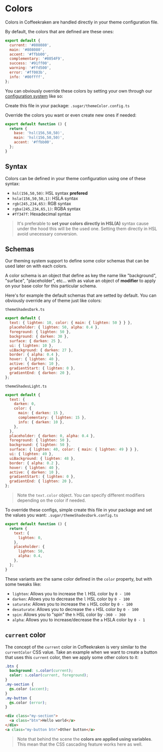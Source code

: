 <!-- This file has been generated using
     the "@coffeekraken/s-markdown-builder" package.
     !!! Do not edit it directly... -->


<!-- body -->

<!--
/**
* @name            07. Colors
* @namespace       doc
* @type            Markdown
* @platform        md
* @status          stable
* @menu            Documentation           /doc/colors
*
* @since           2.0.0
* @author    Olivier Bossel <olivier.bossel@gmail.com> (https://coffeekraken.io)
*/
-->

# Colors

Colors in Coffeekraken are handled directly in your theme configuration file.

By default, the colors that are defined are these ones:

```js
export default {
  current: '#808080',
  main: '#808080',
  accent: '#ffbb00',
  complementary: '#8054F9',
  success: '#91ff00',
  warning: '#ffd500',
  error: '#ff003b',
  info: '#00ffff',
};

```

You can obviously override these colors by setting your own through our [configuration system](/doc/config/overview) like so:

Create this file in your package:
`.sugar/themeColor.config.ts`

Override the colors you want or even create new ones if needed:
```js
export default function () {
  return {
    base: 'hsl(156,50,50)',
    main: 'hsl(156,50,50)',
    accent: '#ffbb00',
  };
}

```

## Syntax

Colors can be defined in your theme configuration using one of these syntax:

-   `hsl(156,50,50)`: HSL syntax **prefered**
-   `hsla(156,50,50,1)`: HSLA syntax
-   `rgb(245,234,65)`: RGB syntax
-   `rgba(245,234,65,1)`: RGBA syntax
-   `#ff347f`: Hexadecimal syntax

> It's preferable to **set your colors directly in HSL(A)** syntax cause under the hood this will be the used one. Setting them directly in HSL avoid unecessary conversion.

## Schemas

Our theming system support to define some color schemas that can be used later on with each colors.

A color schema is an object that define as key the name like "background", "surface", "placeholder", etc... with as value an object of **modifier** to apply on your base color for this particular schema.

Here's for example the default schemas that are setted by default. You can obviously override any of theme just like colors:

`themeShadesDark.ts`
```js
export default {
  text: { lighten: 10, color: { main: { lighten: 50 } } },
  placeholder: { lighten: 50, alpha: 0.4 },
  foreground: { lighten: 50 },
  background: { darken: 30 },
  surface: { darken: 25 },
  ui: { lighten: 10 },
  uiBackground: { darken: 27 },
  border: { alpha: 0.4 },
  hover: { lighten: 40 },
  active: { darken: 10 },
  gradientStart: { lighten: 0 },
  gradientEnd: { darken: 20 },
};

```

`themeShadesLight.ts`
```js
export default {
  text: {
    darken: 0,
    color: {
      main: { darken: 15 },
      complementary: { lighten: 15 },
      info: { darken: 10 },
    },
  },
  placeholder: { darken: 0, alpha: 0.4 },
  foreground: { lighten: 50 },
  background: { lighten: 50 },
  surface: { lighten: 40, color: { main: { lighten: 49 } } },
  ui: { lighten: 49 },
  uiBackground: { lighten: 48 },
  border: { alpha: 0.2 },
  hover: { lighten: 40 },
  active: { darken: 10 },
  gradientStart: { lighten: 0 },
  gradientEnd: { lighten: 20 },
};

```

> Note the `text.color` object. You can specify different modifiers depending on the color if needed.

To override these configs, simple create this file in your package and set the values you want:
`.sugar/themeShadesDark.config.ts`

```js
export default function () {
  return {
    text: {
      lighten: 0,
    },
    placeholder: {
      lighten: 50,
      alpha: 0.4,
    },
  };
}

```

These variants are the same color defined in the `color` property, but with some tweaks like:

-   `lighten`: Allows you to increase the `l` HSL color by `0 - 100`
-   `darken`: Allows you to decrease the `l` HSL color by `0 - 100`
-   `saturate`: Allows you to increase the `s` HSL color by `0 - 100`
-   `desaturate`: Allows you to decrease the `s` HSL color by `0 - 100`
-   `spin`: Allows you to "spin" the `h` HSL color by `-360 - 360`
-   `alpha`: Allows you to increase/decrease the `a` HSLA color by `0 - 1`

## `current` color

The concept of the `current` color in Coffeekraken is very similar to the `currentColor` CSS value.
Take an example when we want to create a button that uses this `current` color, then we apply some other colors to it:

```css
.btn {
  background: s.color(current);
  color: s.color(current, foreground);
}
.my-section {
  @s.color (accent);
}
.my-button {
  @s.color (error);
}

```

```html
<div class="my-section">
  <a class="btn">Hello world</a>
</div>
<a class="my-button btn">Other button</a>

```

> Note that behind the scene the **colors are applied using variables**. This mean that the CSS cascading feature works here as well.

